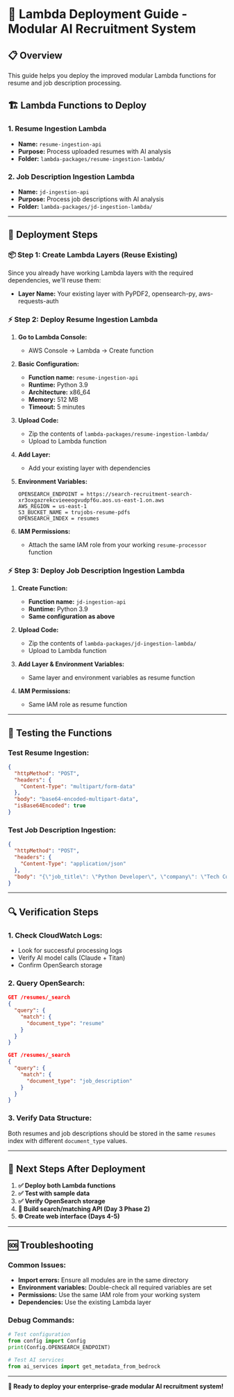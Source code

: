 # 🚀 Lambda Deployment Guide - Modular AI Recruitment System

## 📋 **Overview**
This guide helps you deploy the improved modular Lambda functions for resume and job description processing.

## 🏗️ **Lambda Functions to Deploy**

### **1. Resume Ingestion Lambda**
- **Name:** `resume-ingestion-api`
- **Purpose:** Process uploaded resumes with AI analysis
- **Folder:** `lambda-packages/resume-ingestion-lambda/`

### **2. Job Description Ingestion Lambda** 
- **Name:** `jd-ingestion-api`
- **Purpose:** Process job descriptions with AI analysis
- **Folder:** `lambda-packages/jd-ingestion-lambda/`

---

## 🔧 **Deployment Steps**

### **📦 Step 1: Create Lambda Layers (Reuse Existing)**
Since you already have working Lambda layers with the required dependencies, we'll reuse them:
- **Layer Name:** Your existing layer with PyPDF2, opensearch-py, aws-requests-auth

### **⚡ Step 2: Deploy Resume Ingestion Lambda**

1. **Go to Lambda Console:**
   - AWS Console → Lambda → Create function

2. **Basic Configuration:**
   - **Function name:** `resume-ingestion-api`
   - **Runtime:** Python 3.9
   - **Architecture:** x86_64
   - **Memory:** 512 MB
   - **Timeout:** 5 minutes

3. **Upload Code:**
   - Zip the contents of `lambda-packages/resume-ingestion-lambda/`
   - Upload to Lambda function

4. **Add Layer:**
   - Add your existing layer with dependencies

5. **Environment Variables:**
   ```
   OPENSEARCH_ENDPOINT = https://search-recruitment-search-xr3oxgazrekcvieeeogvudpf6u.aos.us-east-1.on.aws
   AWS_REGION = us-east-1
   S3_BUCKET_NAME = trujobs-resume-pdfs
   OPENSEARCH_INDEX = resumes
   ```

6. **IAM Permissions:**
   - Attach the same IAM role from your working `resume-processor` function

### **⚡ Step 3: Deploy Job Description Ingestion Lambda**

1. **Create Function:**
   - **Function name:** `jd-ingestion-api`
   - **Runtime:** Python 3.9
   - **Same configuration as above**

2. **Upload Code:**
   - Zip the contents of `lambda-packages/jd-ingestion-lambda/`
   - Upload to Lambda function

3. **Add Layer & Environment Variables:**
   - Same layer and environment variables as resume function

4. **IAM Permissions:**
   - Same IAM role as resume function

---

## 🧪 **Testing the Functions**

### **Test Resume Ingestion:**
```json
{
  "httpMethod": "POST",
  "headers": {
    "Content-Type": "multipart/form-data"
  },
  "body": "base64-encoded-multipart-data",
  "isBase64Encoded": true
}
```

### **Test Job Description Ingestion:**
```json
{
  "httpMethod": "POST",
  "headers": {
    "Content-Type": "application/json"
  },
  "body": "{\"job_title\": \"Python Developer\", \"company\": \"Tech Corp\", \"description\": \"We are looking for...\", \"requirements\": \"3+ years Python experience\"}"
}
```

---

## 🔍 **Verification Steps**

### **1. Check CloudWatch Logs:**
- Look for successful processing logs
- Verify AI model calls (Claude + Titan)
- Confirm OpenSearch storage

### **2. Query OpenSearch:**
```json
GET /resumes/_search
{
  "query": {
    "match": {
      "document_type": "resume"
    }
  }
}

GET /resumes/_search  
{
  "query": {
    "match": {
      "document_type": "job_description"
    }
  }
}
```

### **3. Verify Data Structure:**
Both resumes and job descriptions should be stored in the same `resumes` index with different `document_type` values.

---

## 🎯 **Next Steps After Deployment**

1. **✅ Deploy both Lambda functions**
2. **✅ Test with sample data**
3. **✅ Verify OpenSearch storage**
4. **🚀 Build search/matching API (Day 3 Phase 2)**
5. **🌐 Create web interface (Days 4-5)**

---

## 🆘 **Troubleshooting**

### **Common Issues:**
- **Import errors:** Ensure all modules are in the same directory
- **Environment variables:** Double-check all required variables are set
- **Permissions:** Use the same IAM role from your working system
- **Dependencies:** Use the existing Lambda layer

### **Debug Commands:**
```python
# Test configuration
from config import Config
print(Config.OPENSEARCH_ENDPOINT)

# Test AI services  
from ai_services import get_metadata_from_bedrock
```

---

**🎉 Ready to deploy your enterprise-grade modular AI recruitment system!**
